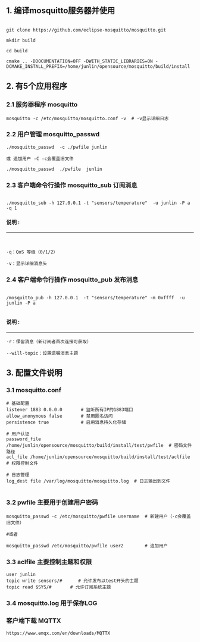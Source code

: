

## 1. 编译mosquitto服务器并使用
```

git clone https://github.com/eclipse-mosquitto/mosquitto.git

mkdir build 

cd build 

cmake .. -DDOCUMENTATION=OFF -DWITH_STATIC_LIBRARIES=ON -DCMAKE_INSTALL_PREFIX=/home/junlin/opensource/mosquitto/build/install

```
## 2. 有5个应用程序

###  2.1  服务器程序 mosquitto
```
mosquitto -c /etc/mosquitto/mosquitto.conf -v  # -v显示详细日志

```
### 2.2 用户管理 mosquitto_passwd

```
./mosquitto_passwd  -c ./pwfile junlin

或 追加用户 -C -c会覆盖旧文件

./mosquitto_passwd  ./pwfile  junlin
```

### 2.3 客户端命令行操作 mosquitto_sub ​​订阅消息​​

 ```

./mosquitto_sub -h 127.0.0.1 -t "sensors/temperature"  -u junlin -P a -q 1

```
#### 说明 :
---
```


-q：QoS 等级（0/1/2）

-v：显示详细消息头

```

### 2.4 客户端命令行操作 mosquitto_pub ​​发布消息​​

```

/mosquitto_pub -h 127.0.0.1  -t "sensors/temperature" -m 0xffff  -u junlin -P a


```
#### 说明 :
---

```
-r：保留消息（新订阅者首次连接可获取）

--will-topic：设置遗嘱消息主题
```


## 3. 配置文件说明

### 3.1 mosquitto.conf

```
# 基础配置
listener 1883 0.0.0.0       # 监听所有IP的1883端口
allow_anonymous false       # 禁用匿名访问
persistence true            # 启用消息持久化存储

# 用户认证
password_file /home/junlin/opensource/mosquitto/build/install/test/pwfile  # 密码文件路径
acl_file /home/junlin/opensource/mosquitto/build/install/test/aclfile      # 权限控制文件

# 日志管理
log_dest file /var/log/mosquitto/mosquitto.log  # 日志输出到文件


```


### 3.2 pwfile 主要用于创建用户密码​

```
mosquitto_passwd -c /etc/mosquitto/pwfile username  # 新建用户（-c会覆盖旧文件）

#或者

mosquitto_passwd /etc/mosquitto/pwfile user2        # 追加用户

```


### 3.3 aclfile 主要控制主题和权限

```
user junlin
topic write sensors/#      # 允许发布以test开头的主题
topic read $SYS/#       # 允许订阅系统主题

```

### 3.4 mosquitto.log 用于保存LOG


### 客户端下载 MQTTX

```
https://www.emqx.com/en/downloads/MQTTX


```
